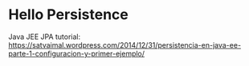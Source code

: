 # Hello Persistence
Java JEE JPA tutorial: https://satvaimal.wordpress.com/2014/12/31/persistencia-en-java-ee-parte-1-configuracion-y-primer-ejemplo/

